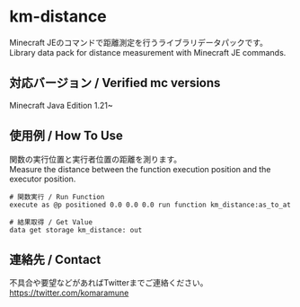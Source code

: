 # km-distance
Minecraft JEのコマンドで距離測定を行うライブラリデータパックです。\
Library data pack for distance measurement with Minecraft JE commands.

## 対応バージョン / Verified mc versions
Minecraft Java Edition 1.21~

## 使用例 / How To Use
関数の実行位置と実行者位置の距離を測ります。\
Measure the distance between the function execution position and the executor position.
```mcfunction
# 関数実行 / Run Function
execute as @p positioned 0.0 0.0 0.0 run function km_distance:as_to_at

# 結果取得 / Get Value
data get storage km_distance: out
```

## 連絡先 / Contact
不具合や要望などがあればTwitterまでご連絡ください。
https://twitter.com/komaramune